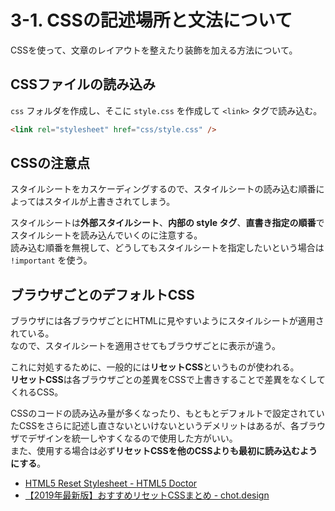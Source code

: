 # 3-1. CSSの記述場所と文法について

CSSを使って、文章のレイアウトを整えたり装飾を加える方法について。

## CSSファイルの読み込み

`css` フォルダを作成し、そこに `style.css` を作成して `<link>` タグで読み込む。

```html
<link rel="stylesheet" href="css/style.css" />
```

## CSSの注意点

スタイルシートをカスケーディングするので、スタイルシートの読み込む順番によってはスタイルが上書きされてしまう。

スタイルシートは**外部スタイルシート**、**内部の style タグ**、**直書き指定の順番**でスタイルシートを読み込んでいくのに注意する。  
読み込む順番を無視して、どうしてもスタイルシートを指定したいという場合は `!important` を使う。

## ブラウザごとのデフォルトCSS

ブラウザには各ブラウザごとにHTMLに見やすいようにスタイルシートが適用されている。   
なので、スタイルシートを適用させてもブラウザごとに表示が違う。  

これに対処するために、一般的には**リセットCSS**というものが使われる。  
**リセットCSS**は各ブラウザごとの差異をCSSで上書きすることで差異をなくしてくれるCSS。  

CSSのコードの読み込み量が多くなったり、もともとデフォルトで設定されていたCSSをさらに記述し直さないといけないというデメリットはあるが、各ブラウザでデザインを統一しやすくなるので使用した方がいい。  
また、使用する場合は必ず**リセットCSSを他のCSSよりも最初に読み込むようにする**。

- [HTML5 Reset Stylesheet - HTML5 Doctor](http://html5doctor.com/html-5-reset-stylesheet/)
- [【2019年最新版】おすすめリセットCSSまとめ - chot.design](https://chot.design/css-design-technic/573a07d74709/)